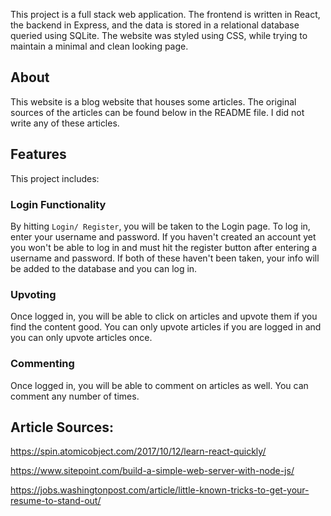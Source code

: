 This project is a full stack web application.  The frontend is written in React, the backend in Express, and the data is stored in a relational database queried using SQLite.  The website was styled using CSS, while trying to maintain a minimal and clean looking page.

## About
This website is a blog website that houses some articles.  The original sources of the articles can be found below in the README file.  I did not write any of these articles.  

## Features
This project includes:

### Login Functionality
By hitting `Login/ Register`, you will be taken to the Login page.  To log in, enter your username and password.  If you haven't created an account yet you won't be able to log in and must hit the register button after entering a username and password.  If both of these haven't been taken, your info will be added to the database and you can log in.

### Upvoting
Once logged in, you will be able to click on articles and upvote them if you find the content good.  You can only upvote articles if you are logged in and you can only upvote articles once.  

### Commenting
Once logged in, you will be able to comment on articles as well.  You can comment any number of times.

## Article Sources:

https://spin.atomicobject.com/2017/10/12/learn-react-quickly/

https://www.sitepoint.com/build-a-simple-web-server-with-node-js/

https://jobs.washingtonpost.com/article/little-known-tricks-to-get-your-resume-to-stand-out/



